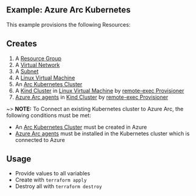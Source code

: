 ## Example: Azure Arc Kubernetes

This example provisions the following Resources:

## Creates

1. A [Resource Group](https://registry.terraform.io/providers/hashicorp/azurerm/latest/docs/resources/resource_group)
2. A [Virtual Network](https://registry.terraform.io/providers/hashicorp/azurerm/latest/docs/resources/virtual_network)
3. A [Subnet](https://registry.terraform.io/providers/hashicorp/azurerm/latest/docs/resources/subnet)
4. A [Linux Virtual Machine](https://registry.terraform.io/providers/hashicorp/azurerm/latest/docs/resources/linux_virtual_machine)
5. An [Arc Kubernetes Cluster](https://registry.terraform.io/providers/hashicorp/azurerm/latest/docs/resources/arc_kubernetes_cluster)
6. A [Kind Cluster](https://kind.sigs.k8s.io/) in [Linux Virtual Machine](https://registry.terraform.io/providers/hashicorp/azurerm/latest/docs/resources/linux_virtual_machine) by [remote-exec Provisioner](https://developer.hashicorp.com/terraform/language/resources/provisioners/remote-exec)
7. [Azure Arc agents](https://learn.microsoft.com/en-us/azure/azure-arc/kubernetes/conceptual-agent-overview) in [Kind Cluster](https://kind.sigs.k8s.io/) by [remote-exec Provisioner](https://developer.hashicorp.com/terraform/language/resources/provisioners/remote-exec)

~> **NOTE:** To Connect an existing Kubernetes cluster to Azure Arc, the following conditions must be met:

* An [Arc Kubernetes Cluster](https://registry.terraform.io/providers/hashicorp/azurerm/latest/docs/resources/arc_kubernetes_cluster) must be created in Azure
* [Azure Arc agents](https://learn.microsoft.com/en-us/azure/azure-arc/kubernetes/conceptual-agent-overview) must be installed in the Kubernetes cluster which is connected to Azure

## Usage

- Provide values to all variables
- Create with `terraform apply`
- Destroy all with `terraform destroy`

